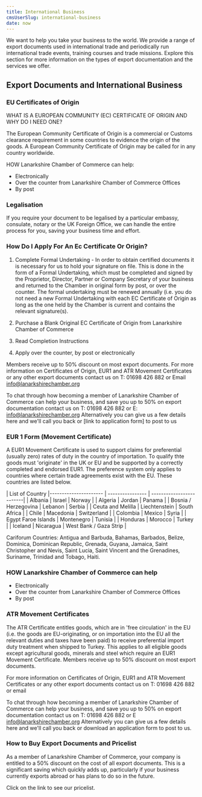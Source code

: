 ```yaml
---
title: International Business
cmsUserSlug: international-business
date: now
---
```


We want to help you take your business to the world. We provide a range of export documents used in international trade and periodically run international trade events, training courses and trade missions. Explore this section for more information on the types of export documentation and the services we offer.

## Export Documents and International Business

### EU Certificates of Origin

WHAT IS A EUROPEAN COMMUNITY (EC) CERTIFICATE OF ORIGIN AND WHY DO I NEED ONE?

The European Community Certificate of Origin is a commercial or Customs clearance requirement in some countries to evidence the origin of the goods. A European Community Certificate of Origin may be called for in any country worldwide.

HOW Lanarkshire Chamber of Commerce can help:

- Electronically
- Over the counter from Lanarkshire Chamber of Commerce Offices
- By post

### Legalisation

If you require your document to be legalised by a particular embassy, consulate, notary or the UK Foreign Office, we can handle the entire process for you, saving your business time and effort.

### How Do I Apply For An Ec Certificate Or Origin?

1. Complete Formal Undertaking - In order to obtain certified documents it is necessary for us to hold your signature on file. This is done in the form of a Formal Undertaking, which must be completed and signed by the Proprietor, Director, Partner or Company Secretary of your business and returned to the Chamber in original form by post, or over the counter. The formal undertaking must be renewed annually (i.e. you do not need a new Formal Undertaking with each EC Certificate of Origin as long as the one held by the Chamber is current and contains the relevant signature(s).

2. Purchase a Blank Original EC Certificate of Origin from Lanarkshire Chamber of Commerce

3. Read Completion Instructions

4. Apply over the counter, by post or electronically

Members receive up to 50% discount on most export documents. For more information on Certificates of Origin, EUR1 and ATR Movement Certificates or any other export documents contact us on T: 01698 426 882 or Email info@lanarkshirechamber.org

To chat through how becoming a member of Lanarkshire Chamber of Commerce can help your business, and save you up to 50% on export documentation contact us on T: 01698 426 882 or E: info@lanarkshirechamber.org Alternatively you can give us a few details here and we'll call you back or [link to application form] to post to us

### EUR 1 Form (Movement Certificate)

A EUR1 Movement Certificate is used to support claims for preferential (usually zero) rates of duty in the country of importation. To qualify thte goods must 'originate' in the UK or EU and be supported by a correctly completed and endorsed EUR1. The preference system only applies to countries where certain trade agreements exist with the EU. These countries are listed below.

| List of Country
|---------------------- | ---------------- | -------------------------|
| Albania               | Israel           | Norway                   |
| Algeria               | Jordan           | Panama                   |
| Bosnia / Herzegovina  | Lebanon          | Serbia                   |
| Ceuta and Melilla     | Liechtenstein    | South Africa             |
| Chile                 | Macedonia        | Switzerland              |
| Colombia              | Mexico           | Syria                    |
| Egypt Faroe Islands   | Montenegro       | Tunisia                  |
| Honduras              | Morocco          | Turkey                   |
| Iceland               | Nicaragua        | West Bank / Gaza Strip   |

Cariforum Countries: Antigua and Barbuda, Bahamas, Barbados, Belize, Dominica, Dominican Republic, Grenada, Guyana, Jamaica, Saint Christopher and Nevis, Saint Lucia, Saint Vincent and the Grenadines, Suriname, Trinidad and Tobago, Haiti.

### HOW Lanarkshire Chamber of Commerce can help

- Electronically
- Over the counter from Lanarkshire Chamber of Commerce Offices
- By post

### ATR Movement Certificates

The ATR Certificate entitles goods, which are in 'free circulation' in the EU (i.e. the goods are EU-originating, or on importation into the EU all the relevant duties and taxes have been paid) to receive preferential import duty treatment when shipped to Turkey. This applies to all eligible goods except agricultural goods, minerals and steel which require an EUR1 Movement Certificate.
Members receive up to 50% discount on most export documents.

For more information on Certificates of Origin, EUR1 and ATR Movement Certificates or any other export documents contact us on T: 01698 426 882 or email

To chat through how becoming a member of Lanarkshire Chamber of Commerce can help your business, and save you up to 50% on export documentation contact us on T: 01698 426 882 or E info@lanarkshirechamber.org Alternatively you can give us a few details here and we'll call you back or download an application form to post to us.

### How to Buy Export Documents and Pricelist

As a member of Lanarkshire Chamber of Commerce, your company is entitled to a 50% discount on the cost of all export documents. This is a significant saving which quickly adds up, particularly if your business currently exports abroad or has plans to do so in the future.

Click on the link to see our pricelist.